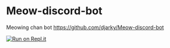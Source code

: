 # Meow-discord-bot
Meowing chan bot
https://github.com/djarky/Meow-discord-bot

[![Run on Repl.it](https://replit.com/badge/github/djarky/Meow-discord-bot)](https://replit.com/new/github/djarky/Meow-discord-bot)
